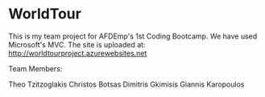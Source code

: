 # WorldTour
This is my team project for AFDEmp's 1st Coding Bootcamp. We have used Microsoft's MVC.
The site is uploaded at: http://worldtourproject.azurewebsites.net

Team Members:

Theo Tzitzoglakis
Christos Botsas
Dimitris Gkimisis
Giannis Karopoulos
